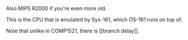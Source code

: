Also MIPS R2000 if you're even more old.

This is the CPU that is emulated by Sys-161, which OS-161 runs on top of.

Note that unlike in COMP1521, there is [[branch delay]].

